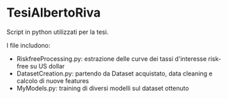 # TesiAlbertoRiva

Script in python utilizzati per la tesi.

I file includono:
* RiskfreeProcessing.py: estrazione delle curve dei tassi d'interesse risk-free su US dollar
* DatasetCreation.py: partendo da Dataset acquistato, data cleaning e calcolo di nuove features
* MyModels.py: training di diversi modelli sul dataset ottenuto

